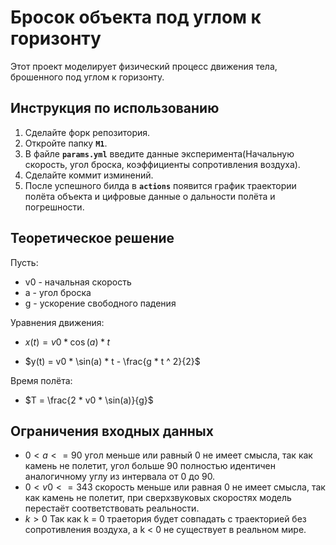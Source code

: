 # Бросок объекта под углом к горизонту

Этот проект моделирует физический процесс движения тела, брошенного под углом к горизонту.

## Инструкция по использованию

1. Сделайте форк репозитория.
2. Откройте папку **`M1`**.
3. В файле **`params.yml`** введите данные эксперимента(Начальную скорость, угол броска, коэффициенты сопротивления воздуха).
4. Сделайте коммит изминений.
5. После успешного билда в **`actions`**  появится график траектории полёта объекта и цифровые данные о дальности полёта и погрешности.

## Теоретическое решение

Пусть:
- v0 - начальная скорость
- a - угол броска
- g - ускорение свободного падения

Уравнения движения:

- $x(t) = v0 * \cos(a) * t$

- $y(t) = v0 * \sin(a) * t - \frac{g * t ^ 2}{2}$

Время полёта: 

- $T = \frac{2 * v0 * \sin(a)}{g}$

## Ограничения входных данных
- $0 < a <= 90$ угол меньше или равный 0 не имеет смысла, так как камень не полетит, угол больше 90 полностью идентичен аналогичному углу из интервала от 0 до 90.
- $0 < v0 <= 343$ скорость меньше или равная 0 не имеет смысла, так как камень не полетит, при сверхзвуковых скоростях модель перестаёт соответствовать реальности.
- $k > 0$ Так как k = 0 траетория будет совпадать с траекторией без сопротивления воздуха, а k < 0 не существует в реальном мире.
